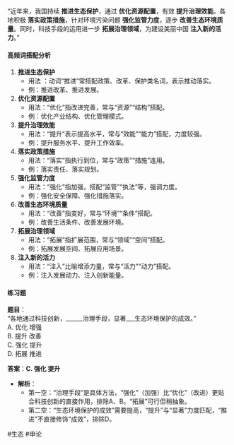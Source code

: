 “近年来，我国持续 **推进生态保护**，通过 **优化资源配置**，有效 **提升治理效能**。各地积极 **落实政策措施**，针对环境污染问题 **强化监管力度**，逐步 **改善生态环境质量**。同时，科技手段的运用进一步 **拓展治理领域**，为建设美丽中国 **注入新的活力**。”

#### 高频词搭配分析
1. **推进生态保护**  
   - 用法  ：动词“推进”常搭配政策、改革、保护类名词，表示推动落实。
   - 例：推进改革、推进发展。
2. **优化资源配置**  
   - 用法：“优化”指改进完善，常与“资源”“结构”搭配。
   - 例：优化产业结构、优化管理模式。
3. **提升治理效能**  
   - 用法：“提升”表示提高水平，常与“效能”“能力”搭配，力度较强。
   - 例：提升服务水平、提升工作效率。
4. **落实政策措施**  
   - 用法：“落实”指执行到位，常与“政策”“措施”连用。
   - 例：落实责任、落实规划。
5. **强化监管力度**  
   - 用法：“强化”指加强，搭配“监管”“执法”等，强调力度。
   - 例：强化安全保障、强化措施落实。
6. **改善生态环境质量**  
   - 用法：“改善”指变好，常与“环境”“条件”搭配。
   - 例：改善生活条件、改善发展环境。
7. **拓展治理领域**  
   - 用法：“拓展”指扩展范围，常与“领域”“空间”搭配。
   - 例：拓展发展空间、拓展应用场景。
8. **注入新的活力**  
   - 用法：“注入”比喻增添力量，常与“活力”“动力”搭配。
   - 例：注入发展动力、注入创新能量。

#### 练习题
**题目**：  
“各地通过科技创新，______治理手段，显著___生态环境保护的成效。”  
A. 优化 增强  
B. 提升 改善  
C. 强化 提升  
D. 拓展 推进  

**答案**：**C. 强化 提升**  
- **解析**：
  - 第一空：“治理手段”是具体方法，“强化”（加强）比“优化”（改进）更贴合科技创新的直接作用，排除A、B。“拓展”可行但稍抽象。
  - 第二空：“生态环境保护的成效”需要提高，“提升”与“显著”力度匹配，“推进”不直接修饰“成效”，排除D。

#生态 #申论